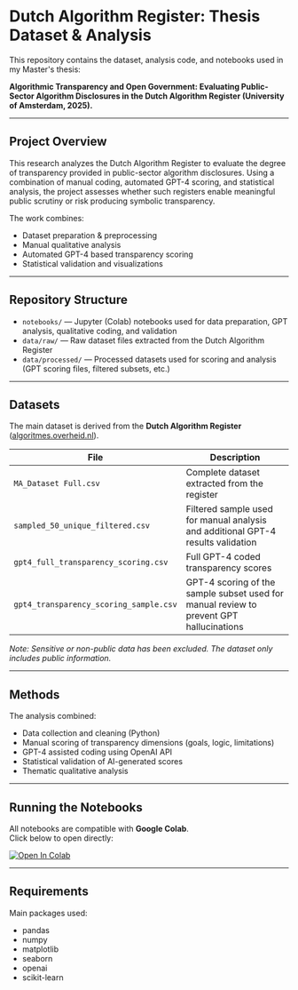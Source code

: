 # Dutch Algorithm Register: Thesis Dataset & Analysis

This repository contains the dataset, analysis code, and notebooks used in my Master's thesis:

**Algorithmic Transparency and Open Government: Evaluating Public-Sector Algorithm Disclosures in the Dutch Algorithm Register (University of Amsterdam, 2025).**

---

## Project Overview

This research analyzes the Dutch Algorithm Register to evaluate the degree of transparency provided in public-sector algorithm disclosures. Using a combination of manual coding, automated GPT-4 scoring, and statistical analysis, the project assesses whether such registers enable meaningful public scrutiny or risk producing symbolic transparency.

The work combines:

- Dataset preparation & preprocessing
- Manual qualitative analysis
- Automated GPT-4 based transparency scoring
- Statistical validation and visualizations

---

## Repository Structure

- `notebooks/` — Jupyter (Colab) notebooks used for data preparation, GPT analysis, qualitative coding, and validation
- `data/raw/` — Raw dataset files extracted from the Dutch Algorithm Register
- `data/processed/` — Processed datasets used for scoring and analysis (GPT scoring files, filtered subsets, etc.)

---

## Datasets

The main dataset is derived from the **Dutch Algorithm Register** ([algoritmes.overheid.nl](https://algoritmes.overheid.nl/)).

| File | Description |
|------|-------------|
| `MA_Dataset Full.csv` | Complete dataset extracted from the register |
| `sampled_50_unique_filtered.csv` | Filtered sample used for manual analysis and additional GPT-4 results validation |
| `gpt4_full_transparency_scoring.csv` | Full GPT-4 coded transparency scores |
| `gpt4_transparency_scoring_sample.csv` | GPT-4 scoring of the sample subset used for manual review to prevent GPT hallucinations |

*Note: Sensitive or non-public data has been excluded. The dataset only includes public information.*

---

## Methods

The analysis combined:

- Data collection and cleaning (Python)
- Manual scoring of transparency dimensions (goals, logic, limitations)
- GPT-4 assisted coding using OpenAI API
- Statistical validation of AI-generated scores
- Thematic qualitative analysis

---

## Running the Notebooks

All notebooks are compatible with **Google Colab**.  
Click below to open directly:

[![Open In Colab](https://colab.research.google.com/assets/colab-badge.svg)](https://colab.research.google.com/github/YOUR_USERNAME/MA-Thesis/)


---

## Requirements

Main packages used:

- pandas
- numpy
- matplotlib
- seaborn
- openai
- scikit-learn


